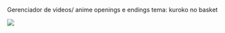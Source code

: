 Gerenciador de videos/ anime openings e endings
tema: kuroko no basket

![](https://tenor.com/btx3W.gif)

